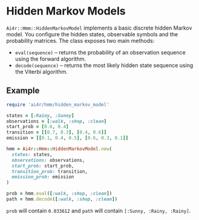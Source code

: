 # Hidden Markov Models

`Ai4r::Hmm::HiddenMarkovModel` implements a basic discrete hidden Markov model.
You configure the hidden states, observable symbols and the probability matrices.
The class exposes two main methods:

* `eval(sequence)` – returns the probability of an observation sequence using the forward algorithm.
* `decode(sequence)` – returns the most likely hidden state sequence using the Viterbi algorithm.

## Example

```ruby
require 'ai4r/hmm/hidden_markov_model'

states = [:Rainy, :Sunny]
observations = [:walk, :shop, :clean]
start_prob = [0.6, 0.4]
transition = [[0.7, 0.3], [0.4, 0.6]]
emission = [[0.1, 0.4, 0.5], [0.6, 0.3, 0.1]]

hmm = Ai4r::Hmm::HiddenMarkovModel.new(
  states: states,
  observations: observations,
  start_prob: start_prob,
  transition_prob: transition,
  emission_prob: emission
)

prob = hmm.eval([:walk, :shop, :clean])
path = hmm.decode([:walk, :shop, :clean])
```

`prob` will contain `0.033612` and `path` will contain `[:Sunny, :Rainy, :Rainy]`.
